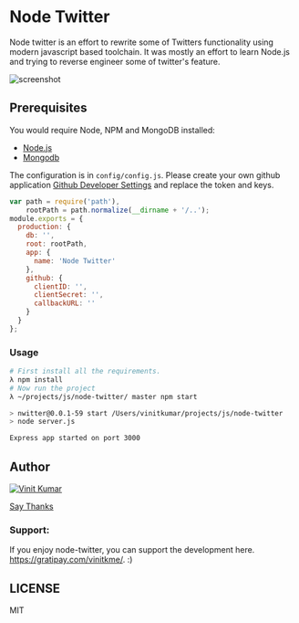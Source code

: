 # Node Twitter

Node twitter is an effort to rewrite some of Twitters functionality using modern
javascript based toolchain. It was mostly an effort to learn Node.js and trying to reverse
engineer some of twitter's feature.

![screenshot](https://cldup.com/9U54a07O4F-3000x3000.png)

## Prerequisites

You would require Node, NPM and MongoDB installed:

- [Node.js](http://nodejs.org)
- [Mongodb](http://docs.mongodb.org/manual/installation/)

The configuration is in `config/config.js`. Please create your own
github application [Github Developer Settings](https://github.com/settings/applications) and replace the token and keys.

```js
var path = require('path'),
    rootPath = path.normalize(__dirname + '/..');
module.exports = {
  production: {
    db: '',
    root: rootPath,
    app: {
      name: 'Node Twitter'
    },
    github: {
      clientID: '',
      clientSecret: '',
      callbackURL: ''
    }
  }
};
```

### Usage

```sh
# First install all the requirements.
λ npm install
# Now run the project
λ ~/projects/js/node-twitter/ master npm start

> nwitter@0.0.1-59 start /Users/vinitkumar/projects/js/node-twitter
> node server.js

Express app started on port 3000
```

## Author

[![Vinit Kumar](https://avatars0.githubusercontent.com/u/537678?v=3&s=144)](https://vinitkumar.me)

[Say Thanks](https://saythanks.io/to/vinitkumar)

### Support:
If you enjoy node-twitter, you can support the development here. https://gratipay.com/vinitkme/. :)

## LICENSE
MIT
